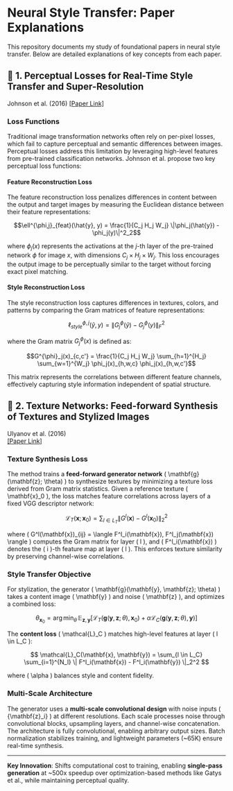 # Neural Style Transfer: Paper Explanations
This repository documents my study of foundational papers in neural style transfer. Below are detailed explanations of key concepts from each paper.

## 📄 1. Perceptual Losses for Real-Time Style Transfer and Super-Resolution  
Johnson et al. (2016) 
[[Paper Link]](https://arxiv.org/abs/1603.08155)

### Loss Functions

Traditional image transformation networks often rely on per-pixel losses, which fail to capture perceptual and semantic differences between images. Perceptual losses address this limitation by leveraging high-level features from pre-trained classification networks. Johnson et al. propose two key perceptual loss functions:

#### Feature Reconstruction Loss
The feature reconstruction loss penalizes differences in content between the output and target images by measuring the Euclidean distance between their feature representations:

$$\ell^{\phi,j}_{feat}(\hat{y}, y) = \frac{1}{C_j H_j W_j} \|\phi_j(\hat{y}) - \phi_j(y)\|^2_2$$

where $\phi_j(x)$ represents the activations at the $j$-th layer of the pre-trained network $\phi$ for image $x$, with dimensions $C_j \times H_j \times W_j$. This loss encourages the output image to be perceptually similar to the target without forcing exact pixel matching.

#### Style Reconstruction Loss
The style reconstruction loss captures differences in textures, colors, and patterns by comparing the Gram matrices of feature representations:

$$\ell^{\phi,j}_{style}(\hat{y}, y) = \|G^{\phi}_j(\hat{y}) - G^{\phi}_j(y)\|^2_F$$

where the Gram matrix $G^{\phi}_j(x)$ is defined as:

$$G^{\phi}_j(x)_{c,c'} = \frac{1}{C_j H_j W_j} \sum_{h=1}^{H_j} \sum_{w=1}^{W_j} \phi_j(x)_{h,w,c} \phi_j(x)_{h,w,c'}$$

This matrix represents the correlations between different feature channels, effectively capturing style information independent of spatial structure.

## 📄 2. Texture Networks: Feed-forward Synthesis of Textures and Stylized Images  
Ulyanov et al. (2016)  
[[Paper Link]](https://arxiv.org/abs/1603.03417)  

### Texture Synthesis Loss  
The method trains a **feed-forward generator network** \( \mathbf{g}(\mathbf{z}; \theta) \) to synthesize textures by minimizing a texture loss derived from Gram matrix statistics. Given a reference texture \( \mathbf{x}_0 \), the loss matches feature correlations across layers of a fixed VGG descriptor network:  

$$  
\mathcal{L}_T(\mathbf{x}; \mathbf{x}_0) = \sum_{l \in L_T} \| G^l(\mathbf{x}) - G^l(\mathbf{x}_0) \|_2^2  
$$  

where \( G^l(\mathbf{x})_{ij} = \langle F^l_i(\mathbf{x}), F^l_j(\mathbf{x}) \rangle \) computes the Gram matrix for layer \( l \), and \( F^l_i(\mathbf{x}) \) denotes the \( i \)-th feature map at layer \( l \). This enforces texture similarity by preserving channel-wise correlations.  

### Style Transfer Objective  
For stylization, the generator \( \mathbf{g}(\mathbf{y}, \mathbf{z}; \theta) \) takes a content image \( \mathbf{y} \) and noise \( \mathbf{z} \), and optimizes a combined loss:  

$$  
\theta_{\mathbf{x}_0} = \arg\min_\theta \, \mathbb{E}_{\mathbf{z}, \mathbf{y}} \left[ \mathcal{L}_T(\mathbf{g}(\mathbf{y}, \mathbf{z}; \theta), \mathbf{x}_0) + \alpha \mathcal{L}_C(\mathbf{g}(\mathbf{y}, \mathbf{z}; \theta), \mathbf{y}) \right]  
$$  

The **content loss** \( \mathcal{L}_C \) matches high-level features at layer \( l \in L_C \):  

$$  
\mathcal{L}_C(\mathbf{x}, \mathbf{y}) = \sum_{l \in L_C} \sum_{i=1}^{N_l} \| F^l_i(\mathbf{x}) - F^l_i(\mathbf{y}) \|_2^2  
$$  

where \( \alpha \) balances style and content fidelity.  

### Multi-Scale Architecture  
The generator uses a **multi-scale convolutional design** with noise inputs \( \{\mathbf{z}_i\} \) at different resolutions. Each scale processes noise through convolutional blocks, upsampling layers, and channel-wise concatenation. The architecture is fully convolutional, enabling arbitrary output sizes. Batch normalization stabilizes training, and lightweight parameters (~65K) ensure real-time synthesis.  

---  
**Key Innovation**: Shifts computational cost to training, enabling **single-pass generation** at ~500x speedup over optimization-based methods like Gatys et al., while maintaining perceptual quality.
